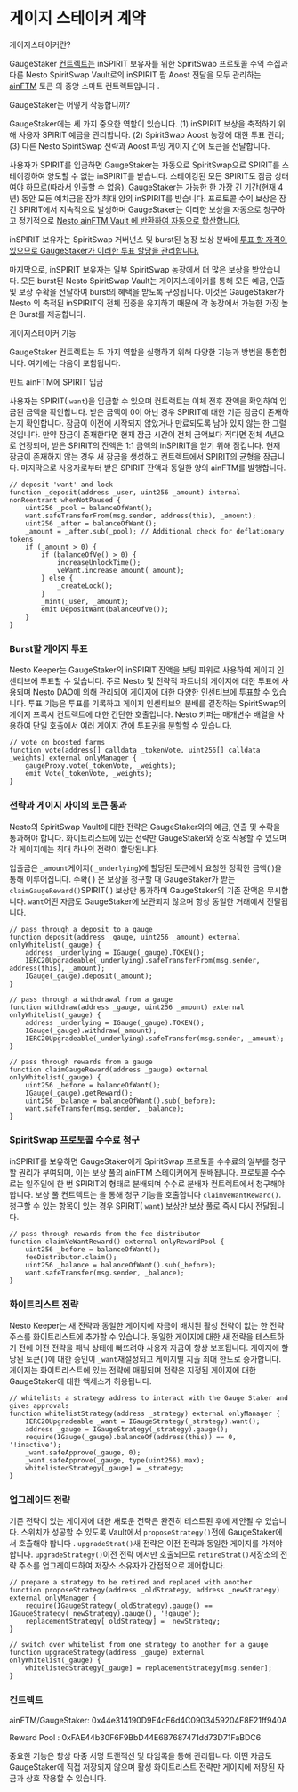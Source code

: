 # 게이지 스테이커 계약

게이지스테이커란?

GaugeStaker [컨트렉트는](https://github.com/beefyfinance/beefy-contracts/blob/master/contracts/BIFI/strategies/Gauge/GaugeStaker.sol) inSPIRIT 보유자를 위한 SpiritSwap 프로토콜 수익 수집과 다른 Nesto SpiritSwap Vault로의 inSPIRIT 팜 Aoost 전달을 모두 관리하는 [ainFTM](https://docs.beefy.finance/products/beefy-escrowed-tokens/binspirit) 토큰 의 중앙 스마트 컨트렉트입니다 .

GaugeStaker는 어떻게 작동합니까?

GaugeStaker에는 세 가지 중요한 역할이 있습니다. (1) inSPIRIT 보상을 축적하기 위해 사용자 SPIRIT 예금을 관리합니다. (2) SpiritSwap Aoost 농장에 대한 투표 관리; (3) 다른 Nesto SpiritSwap 전략과 Aoost 파밍 게이지 간에 토큰을 전달합니다.

사용자가 SPIRIT를 입금하면 GaugeStaker는 자동으로 SpiritSwap으로 SPIRIT를 스테이킹하여 양도할 수 없는 inSPIRIT를 받습니다. 스테이킹된 모든 SPIRIT도 잠금 상태여야 하므로(따라서 인출할 수 없음), GaugeStaker는 가능한 한 가장 긴 기간(현재 4년) 동안 모든 예치금을 잠가 최대 양의 inSPIRIT를 받습니다. 프로토콜 수익 보상은 잠긴 SPIRIT에서 지속적으로 발생하며 GaugeStaker는 이러한 보상을 자동으로 청구하고 정기적으로 [Nesto ainFTM Vault 에 반환하여 자동으로 합산합니다.](https://app.beefy.finance/#/vault/beefy-binspirit)

inSPIRIT 보유자는 SpiritSwap 거버넌스 및 burst된 농장 보상 분배에 [투표 할 자격이 있으므로 GaugeStaker가 이러한 투표 할당을 관리합니다.](https://docs.beefy.finance/products/beefy-escrowed-tokens/binspirit#can-i-vote-with-binspirit)

마지막으로, inSPIRIT 보유자는 일부 SpiritSwap 농장에서 더 많은 보상을 받았습니다. 모든 burst된 Nesto SpiritSwap Vault는 게이지스테이커를 통해 모든 예금, 인출 및 보상 수확을 전달하여 burst의 혜택을 받도록 구성됩니다. 이것은 GaugeStaker가 Nesto 의 축적된 inSPIRIT의 전체 집중을 유지하기 때문에 각 농장에서 가능한 가장 높은 Burst를 제공합니다.

게이지스테이커 기능

GaugeStaker 컨트렉트는 두 가지 역할을 실행하기 위해 다양한 기능과 방법을 통합합니다. 여기에는 다음이 포함됩니다.

민트 ainFTM에 SPIRIT 입금

사용자는 SPIRIT( `want`)을 입금할 수 있으며 컨트랙트는 이체 전후 잔액을 확인하여 입금된 금액을 확인합니다. 받은 금액이 0이 아닌 경우 SPIRIT에 대한 기존 잠금이 존재하는지 확인합니다. 잠금이 이전에 시작되지 않았거나 만료되도록 남아 있지 않는 한 그럴 것입니다. 만약 잠금이 존재한다면 현재 잠금 시간이 전체 금액보다 적다면 전체 4년으로 연장되며, 받은 SPIRIT의 잔액은 1:1 금액의 inSPIRIT을 얻기 위해 잠깁니다. 현재 잠금이 존재하지 않는 경우 새 잠금을 생성하고 컨트렉트에서 SPIRIT의 균형을 잠급니다. 마지막으로 사용자로부터 받은 SPIRIT 잔액과 동일한 양의 ainFTM를 발행합니다.

```
// deposit 'want' and lock
function _deposit(address _user, uint256 _amount) internal nonReentrant whenNotPaused {
    uint256 _pool = balanceOfWant();    
    want.safeTransferFrom(msg.sender, address(this), _amount);
    uint256 _after = balanceOfWant();    
    _amount = _after.sub(_pool); // Additional check for deflationary tokens
    if (_amount > 0) {
        if (balanceOfVe() > 0) {
            increaseUnlockTime();
            veWant.increase_amount(_amount);        
        } else {            
            _createLock();
        }        
        _mint(_user, _amount);        
        emit DepositWant(balanceOfVe());    
    }
}
```

### Burst할 게이지 투표

Nesto Keeper는 GaugeStaker의 inSPIRIT 잔액을 보팅 파워로 사용하여 게이지 인센티브에 투표할 수 있습니다. 주로 Nesto 및 전략적 파트너의 게이지에 대한 투표에 사용되며 Nesto DAO에 의해 관리되어 게이지에 대한 다양한 인센티브에 투표할 수 있습니다. 투표 기능은 투표를 기록하고 게이지 인센티브의 분배를 결정하는 SpiritSwap의 게이지 프록시 컨트렉트에 대한 간단한 호출입니다. Nesto 키퍼는 매개변수 배열을 사용하여 단일 호출에서 여러 게이지 간에 투표권을 분할할 수 있습니다.

```
// vote on boosted farms
function vote(address[] calldata _tokenVote, uint256[] calldata _weights) external onlyManager {    
    gaugeProxy.vote(_tokenVote, _weights);    
    emit Vote(_tokenVote, _weights);
}
```

### 전략과 게이지 사이의 토큰 통과

Nesto의 SpiritSwap Vault에 대한 전략은 GaugeStaker와의 예금, 인출 및 수확을 통과해야 합니다. 화이트리스트에 있는 전략만 GaugeStaker와 상호 작용할 수 있으며 각 게이지에는 최대 하나의 전략이 할당됩니다.

입출금은 `_amount`게이지( `_underlying`)에 할당된 토큰에서 요청한 정확한 금액( )을 통해 이루어집니다. 수확( ) 은 보상을 청구할 때 GaugeStaker가 받는 `claimGaugeReward()`SPIRIT( ) 보상만 통과하며 GaugeStaker의 기존 잔액은 무시합니다. `want`어떤 자금도 GaugeStaker에 보관되지 않으며 항상 동일한 거래에서 전달됩니다.

```
// pass through a deposit to a gauge
function deposit(address _gauge, uint256 _amount) external onlyWhitelist(_gauge) {
    address _underlying = IGauge(_gauge).TOKEN();    
    IERC20Upgradeable(_underlying).safeTransferFrom(msg.sender, address(this), _amount);    
    IGauge(_gauge).deposit(_amount);
}
    
// pass through a withdrawal from a gauge
function withdraw(address _gauge, uint256 _amount) external onlyWhitelist(_gauge) {
    address _underlying = IGauge(_gauge).TOKEN();    
    IGauge(_gauge).withdraw(_amount);    
    IERC20Upgradeable(_underlying).safeTransfer(msg.sender, _amount);
}

// pass through rewards from a gauge
function claimGaugeReward(address _gauge) external onlyWhitelist(_gauge) {
    uint256 _before = balanceOfWant();
    IGauge(_gauge).getReward();
    uint256 _balance = balanceOfWant().sub(_before);
    want.safeTransfer(msg.sender, _balance);
}

```

### SpiritSwap 프로토콜 수수료 청구

inSPIRIT를 보유하면 GaugeStaker에게 SpiritSwap 프로토콜 수수료의 일부를 청구할 권리가 부여되며, 이는 보상 풀의 ainFTM 스테이커에게 분배됩니다. 프로토콜 수수료는 일주일에 한 번 SPIRIT의 형태로 분배되며 수수료 분배자 컨트렉트에서 청구해야 합니다. 보상 풀 컨트렉트는 을 통해 청구 기능을 호출합니다 `claimVeWantReward()`. 청구할 수 있는 항목이 있는 경우 SPIRIT( `want`) 보상만 보상 풀로 즉시 다시 전달됩니다.

```
// pass through rewards from the fee distributor
function claimVeWantReward() external onlyRewardPool {    
    uint256 _before = balanceOfWant();    
    feeDistributor.claim();    
    uint256 _balance = balanceOfWant().sub(_before);    
    want.safeTransfer(msg.sender, _balance);
}
```

### 화이트리스트 전략

Nesto Keeper는 새 전략과 동일한 게이지에 자금이 배치된 활성 전략이 없는 한 전략 주소를 화이트리스트에 추가할 수 있습니다. 동일한 게이지에 대한 새 전략을 테스트하기 전에 이전 전략을 패닉 상태에 빠뜨려야 사용자 자금이 항상 보호됩니다. 게이지에 할당된 토큰( )에 대한 승인이 `_want`재설정되고 게이지별 지출 최대 한도로 증가합니다. 게이지는 화이트리스트에 있는 전략에 매핑되며 전략은 지정된 게이지에 대한 GaugeStaker에 대한 액세스가 허용됩니다.

```
// whitelists a strategy address to interact with the Gauge Staker and gives approvals
function whitelistStrategy(address _strategy) external onlyManager {    
    IERC20Upgradeable _want = IGaugeStrategy(_strategy).want();    
    address _gauge = IGaugeStrategy(_strategy).gauge();    
    require(IGauge(_gauge).balanceOf(address(this)) == 0, '!inactive');    
    _want.safeApprove(_gauge, 0);    
    _want.safeApprove(_gauge, type(uint256).max);    
    whitelistedStrategy[_gauge] = _strategy;
}
```

### 업그레이드 전략

기존 전략이 있는 게이지에 대한 새로운 전략은 완전히 테스트된 후에 제안될 수 있습니다. 스위치가 성공할 수 있도록 Vault에서 `proposeStrategy()`전에 GaugeStaker에서 호출해야 합니다 . `upgradeStrat()`새 전략은 이전 전략과 동일한 게이지를 가져야 합니다. `upgradeStrategy()`이전 전략 에서만 호출되므로 `retireStrat()`저장소의 전략 주소를 업그레이드하여 저장소 소유자가 간접적으로 제어합니다.

```
// prepare a strategy to be retired and replaced with another
function proposeStrategy(address _oldStrategy, address _newStrategy) external onlyManager {    
    require(IGaugeStrategy(_oldStrategy).gauge() == IGaugeStrategy(_newStrategy).gauge(), '!gauge');    
    replacementStrategy[_oldStrategy] = _newStrategy;
}

// switch over whitelist from one strategy to another for a gauge
function upgradeStrategy(address _gauge) external onlyWhitelist(_gauge) {
    whitelistedStrategy[_gauge] = replacementStrategy[msg.sender];
}

```

### 컨트렉트

ainFTM/GaugeStaker: 0x44e314190D9E4cE6d4C0903459204F8E21ff940A

Reward Pool : 0xFAE44b30F6F9BbD44E6B7687471dd73D71FaBDC6

중요한 기능은 항상 다중 서명 트랜잭션 및 타임록을 통해 관리됩니다. 어떤 자금도 GaugeStaker에 직접 저장되지 않으며 활성 화이트리스트 전략만 게이지에 저장된 자금과 상호 작용할 수 있습니다.
